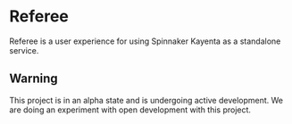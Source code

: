 # Referee

Referee is a user experience for using Spinnaker Kayenta as a standalone service.

## Warning

This project is in an alpha state and is undergoing active development. We are doing an experiment with open development with this project.